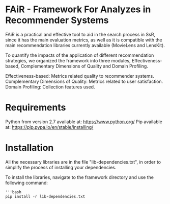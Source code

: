 # FAiR - Framework For Analyzes in Recommender Systems

FAiR is a practical and effective tool to aid in the search process in SsR, since it has the main evaluation metrics, as well as it is compatible with the main recommendation libraries currently available (MovieLens and LensKit).

To quantify the impacts of the application of different recommendation strategies, we organized the framework into three modules, Effectiveness-based, Complementary Dimensions of Quality and Domain Profiling.

Effectiveness-based: Metrics related quality to recommender systems.
Complementary Dimensions of Quality: Metrics related to user satisfaction.
Domain Profiling: Collection features used.

# Requirements

Python from version 2.7 available at: https://www.python.org/
Pip available at: https://pip.pypa.io/en/stable/installing/

# Installation

All the necessary libraries are in the file "lib-dependencies.txt", in order to simplify the process of installing your dependencies.

To install the libraries, navigate to the framework directory and use the following command:

	'''bash
	pip install -r lib-dependencies.txt
